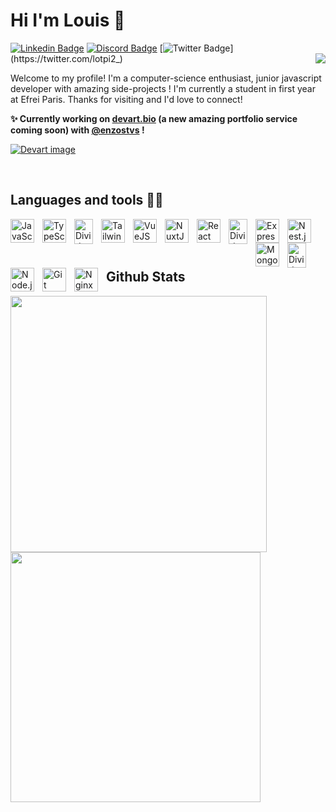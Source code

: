 # Hi I'm Louis 👋

[![Linkedin Badge](https://img.shields.io/badge/-Louis-blue?style=flat&logo=Linkedin&logoColor=white&link=https://www.linkedin.com/in/louis-champigneulle/)](https://www.linkedin.com/in/louis-champigneulle/)
[![Discord Badge](https://img.shields.io/badge/-@lotpi2_-7289da?logo=discord&logoColor=white&link=https://discordapp.com/users/197380579816112128)](https://discordapp.com/users/197380579816112128)
[![Twitter Badge](https://img.shields.io/badge/-@lotpi2_-1ca0f1?logo=twitter&logoColor=white&link=https://twitter.com/lotpi2_)](https://twitter.com/lotpi2_)
<img align=right src="https://komarev.com/ghpvc/?username=pilot22&&style=flat-square" align="center" />
<!-- [![Gmail Badge](https://img.shields.io/badge/-louis-c14438?style=flat&logo=Gmail&logoColor=white&link=mailto:louis@gmail.com)](mailto:louis@gmail.com)
[![Website Badge](https://img.shields.io/badge/-louis-47CCCC?style=flat&logo=Google-Chrome&logoColor=white&link=https://website)](https://website)   -->

Welcome to my profile! I'm a computer-science enthusiast, junior javascript developer with amazing side-projects ! I'm currently a student in first year at Efrei Paris. Thanks for visiting and I'd love to connect!

<b> ✨ Currently working on [devart.bio](https://devart.bio) (a new amazing portfolio service coming soon) with [@enzostvs](https://github.com/enzostvs) ! </b>

[![Devart image](https://huggingface.co/datasets/Devartbio/landing/resolve/main/home_metadata.png)](https://devart.bio)

<br/>  


## Languages and tools 👨‍💻
<img align="left" alt="JavaScript" width="38px" src="https://cdn.jsdelivr.net/gh/devicons/devicon/icons/javascript/javascript-original.svg" style="padding-right:10px;" />
<img align="left" alt="TypeScript" width="38px" src="https://cdn.jsdelivr.net/gh/devicons/devicon/icons/typescript/typescript-original.svg" style="padding-right:10px;" />
<img align="left" alt="Divider" height="40px" width="30px" src="https://www.iconbolt.com/iconsets/radix-icons/divider-vertical.svg" style="padding-right:10px;" />
<img align="left" alt="Tailwindcss" width="38px" src="https://cdn.jsdelivr.net/gh/devicons/devicon/icons/tailwindcss/tailwindcss-original.svg" style="padding-right:10px;" />
<img align="left" alt="VueJS" width="38px" src="https://cdn.jsdelivr.net/gh/devicons/devicon/icons/vuejs/vuejs-original.svg" style="padding-right:10px;" />
<img align="left" alt="NuxtJS" width="38px" src="https://cdn.jsdelivr.net/gh/devicons/devicon/icons/nuxtjs/nuxtjs-original.svg" style="padding-right:10px;" />
<img align="left" alt="React" width="38px" src="https://cdn.jsdelivr.net/gh/devicons/devicon/icons/react/react-original.svg" style="padding-right:10px;" />
<img align="left" alt="Divider" height="40px" width="30px" src="https://www.iconbolt.com/iconsets/radix-icons/divider-vertical.svg" style="padding-right:10px;" />
<img align="left" alt="Express.js" width="38px" src="https://cdn.jsdelivr.net/gh/devicons/devicon/icons/express/express-original.svg" style="padding-right:10px;" />
<img align="left" alt="Nest.js" width="38px" src="https://cdn.jsdelivr.net/gh/devicons/devicon/icons/nestjs/nestjs-original.svg" style="padding-right:10px;" />
<img align="left" alt="MongoDB" width="38px" src="https://cdn.jsdelivr.net/gh/devicons/devicon/icons/mongodb/mongodb-original.svg" style="padding-right:10px;" />
<img align="left" alt="Divider" height="40px" width="30px" src="https://www.iconbolt.com/iconsets/radix-icons/divider-vertical.svg" style="padding-right:10px;" />
<img align="left" alt="Node.js" width="38px" src="https://cdn.jsdelivr.net/gh/devicons/devicon/icons/nodejs/nodejs-original.svg" style="padding-right:10px;" />
<img align="left" alt="Git" width="38px" src="https://cdn.jsdelivr.net/gh/devicons/devicon/icons/git/git-original.svg" style="padding-right:10px;" />
<img align="left" alt="Nginx" width="38px" src="https://cdn.jsdelivr.net/gh/devicons/devicon/icons/nginx/nginx-original.svg" style="padding-right:10px;" />

<br/>  



<br/>  
<br/> 



## Github Stats  
<img src="https://github-readme-stats-neon-xi.vercel.app/api?username=pilot22&show_icons=true&count_private=true&hide_border=true&theme=dark" align="left" width="410px" />
<img src="https://github-readme-streak-stats.herokuapp.com?user=pilot22&theme=dark&hide_border=true&card_width=430" width="400px" />

